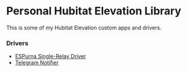 # Personal Hubitat Elevation Library
This is some of my Hubitat Elevation custom apps and drivers.

### Drivers
* [ESPurna Single-Relay Driver](drivers/espurna/ESPurna.groovy)
* [Telegram Notifier](drivers/telegram_notifier/TelegramNotifier.groovy)